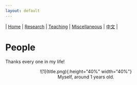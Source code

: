 ```yaml
---
layout: default
---
```

| [Home](index.md)  | [Research](research-en.md)    | [Teaching](teaching-en.md) | [Miscellaneous](miscellaneous-en.md)        | [中文](people-ch.md) |

# People

Thanks every one in my life!

<center>
![1](title.png){:height="40%" width="40%"}</center>

<center>Myself, around 1 years old.
</center>



<meta name="googlebot" content="noindex" />
